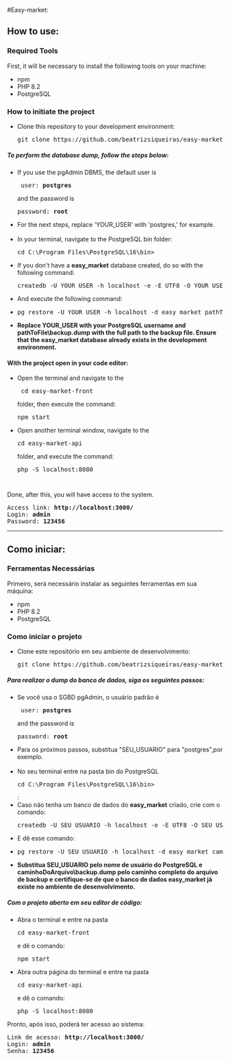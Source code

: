 #Easy-market:

<h2>How to use:</h2>
<h3>Required Tools</h3>
<p>First, it will be necessary to install the following tools on your machine:</p>
<ul>
<li>npm</li>
<li>PHP 8.2</li>
<li>PostgreSQL</li>
</ul>
<h3>How to initiate the project</h3>
<ul>
<li>Clone this repository to your development environment:
 <pre>git clone https://github.com/beatrizsiqueiras/easy-market.git
</pre>
</li>
</ul>
<h5>To perform the database dump, follow the steps below:</h5>
<ul>
<li>If you use the pgAdmin DBMS, the default user is
<pre> user: <strong>postgres</strong>
</pre>and the password is 
<pre>password: <strong>root</strong></pre></li>
<li>For the next steps, replace 'YOUR_USER' with 'postgres,' for example.</li>
<br>
<li>In your terminal, navigate to the PostgreSQL bin folder: 
<pre>cd C:\Program Files\PostgreSQL\16\bin></pre>
</li>
<li>If you don't have a <strong>easy_market</strong> database created, do so with the following command: <pre>createdb -U YOUR_USER -h localhost -e -E UTF8 -O YOUR_USER easy_market</pre></li>

<li>And execute the following command: </li>

<li><pre>pg_restore -U YOUR_USER -h localhost -d easy_market pathToFile\backup.dump</pre></li>
<li><strong>Replace YOUR_USER with your PostgreSQL username and pathToFile\backup.dump with the full path to the backup file. Ensure that the easy_market database already exists in the development environment.</strong></li>

</ul>
<h4>With the project open in your code editor:</h4>
<ul>
<li>Open the terminal and navigate to the <pre> cd easy-market-front</pre> folder, then execute the command: <pre>npm start</pre></li>
<li>Open another terminal window, navigate to the <pre>cd easy-market-api</pre> folder, and execute the command: <pre>php -S localhost:8080<pre></li>
</ul>
<p>Done, after this, you will have access to the system.</p>
<pre>
Access link: <strong>http://localhost:3000/</strong>
Login: <strong>admin</strong>
Password: <strong>123456</strong></pre>
<hr>
<h2>Como iniciar:</h2>

<h3>Ferramentas Necessárias</h3>
<p>Primeiro, será necessário instalar as seguintes ferramentas em sua máquina: </p>
<ul>
<li>npm</li>
<li>PHP 8.2</li>
<li>PostgreSQL</li>
</ul>

<h3>Como iniciar o projeto</h3>
<ul>
<li>Clone este repositório em seu ambiente de desenvolvimento: <pre>git clone https://github.com/beatrizsiqueiras/easy-market.git
</pre></li>
</ul>
<h5>Para realizar o dump do banco de dados, siga os seguintes passos:</h5>
<ul>
<li>Se você usa o SGBD pgAdmin, o usuário padrão é 
<pre> user: <strong>postgres</strong>
</pre>and the password is
<pre>password: <strong>root</strong>
</pre>
</li>
<li>Para os próximos passos, substitua "SEU_USUARIO" para "postgres",por exemplo.</li>
<br>
<li>No seu terminal entre na pasta bin do PostgreSQL 
<pre>cd C:\Program Files\PostgreSQL\16\bin></pre>:</li>
<li>Caso não tenha um banco de dados do <strong>easy_market</strong> criado, crie com o comando: <pre>createdb -U SEU_USUARIO -h localhost -e -E UTF8 -O SEU_USUARIO easy_market</pre></li>
<li>E dê esse comando: </li>
<li><pre>pg_restore -U SEU_USUARIO -h localhost -d easy_market caminhoDoArquivo\backup.dump</pre></li>
<li> <strong>Substitua SEU_USUARIO pelo nome de usuário do PostgreSQL e caminhoDoArquivo\backup.dump pelo caminho completo do arquivo de backup e certifique-se de que o banco de dados easy_market já existe no ambiente de desenvolvimento.</strong>

</li>
</ul>

<h5>Com o projeto aberto em seu editor de código: </h5>
<ul>
<li>Abra o terminal e entre na pasta <pre>cd easy-market-front</pre> e dê o 
comando: <pre>npm start</pre> </li>
<li>Abra outra página do terminal e entre na pasta <pre>cd easy-market-api</pre> e dê o comando: <pre>php -S localhost:8080</pre> </li>

</ul>
<p>Pronto, após isso, poderá ter acesso ao sistema:</p>
<pre>
Link de acesso: <strong>http://localhost:3000/</strong>
Login: <strong>admin</strong>
Senha: <strong>123456</strong></pre>
